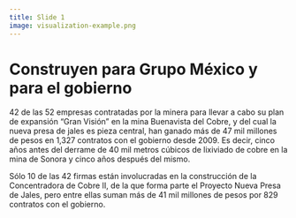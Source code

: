 ```yaml
---
title: Slide 1
image: visualization-example.png
---
```


# Construyen para Grupo México y para el gobierno

42 de las 52 empresas contratadas por la minera para llevar a cabo su plan de expansión “Gran Visión” en la mina Buenavista del Cobre, y del cual la nueva presa de jales es pieza central, han ganado más de 47 mil millones de pesos en 1,327 contratos con el gobierno desde 2009. Es decir, cinco años antes del derrame de 40 mil metros cúbicos de lixiviado de cobre en la mina de Sonora y cinco años después del mismo. 

Sólo 10 de las 42 firmas están involucradas en la construcción de la Concentradora de Cobre II, de la que forma parte el Proyecto Nueva Presa de Jales, pero entre ellas suman más de 41 mil millones de pesos por 829 contratos con el gobierno. 
